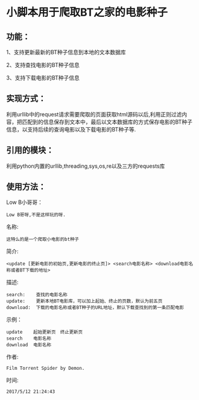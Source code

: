 # 小脚本用于爬取BT之家的电影种子 #


## 功能： ##

1、支持更新最新的BT种子信息到本地的文本数据库

2、支持查找电影的BT种子信息

3、支持下载电影的BT种子信息

## 实现方式： ##
利用urllib中的request请求需要爬取的页面获取html源码以后,利用正则过滤内容，把匹配到的信息保存到文本中，最后以文本数据库的方式保存电影的BT种子信息，以支持后续的查询电影以及下载电影的BT种子等.

## 引用的模块： ##
利用python内置的urllib,threading,sys,os,re以及三方的requests库


## 使用方法： ##

Low B小哥哥：
	
	Low B哥呀,不是这样玩的呀.

名称:

	这特么的是一个爬取小电影的bt种子

简介:

	<update [更新电影的初始页,更新电影的终止页]> <search电影名称> <download电影名称或者BT下载的地址>

描述:

	search:    查找的电影名称
	update:    更新本地BT电影库，可以加上起始、终止的页数，默认为前五页
	download:  下载的电影名称或者BT种子的URL地址，默认下载查找到的第一条匹配电影

示例：

	update    起始更新页　终止更新页
	search    电影名称
	download  电影名称

作者:

	Film Torrent Spider by Demon.

时间:
	
	2017/5/12 21:24:43 
